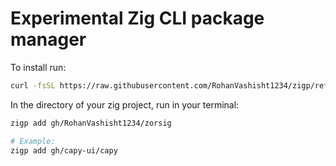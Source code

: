 # Experimental Zig CLI package manager

To install run:

```bash
curl -fsSL https://raw.githubusercontent.com/RohanVashisht1234/zigp/refs/heads/main/install_script.sh | bash
```

In the directory of your zig project, run in your terminal:

```bash
zigp add gh/RohanVashisht1234/zorsig

# Example:
zigp add gh/capy-ui/capy
```
